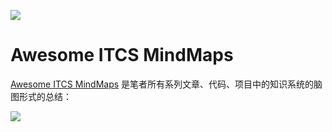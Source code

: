 ![](https://i.postimg.cc/MGHbYqkf/image.png)

# Awesome ITCS MindMaps

[Awesome ITCS MindMaps](https://github.com/wx-chevalier/Developer-Zero-To-Mastery/tree/master/MindMap) 是笔者所有系列文章、代码、项目中的知识系统的脑图形式的总结：

![](https://i.postimg.cc/2yCc0GV3/ITCS-Perspective.png)

